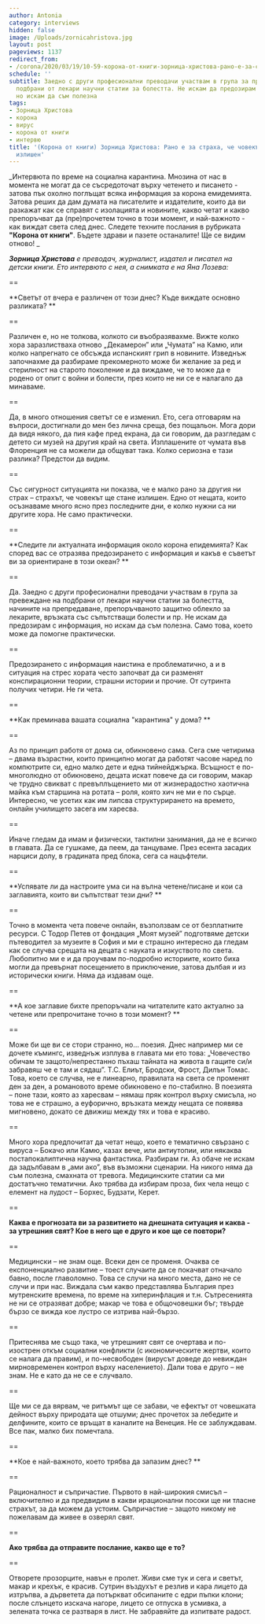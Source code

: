 ```yaml
---
author: Antonia
category: interviews
hidden: false
image: /Uploads/zornicahristova.jpg
layout: post
pageviews: 1137
redirect_from:
- /corona/2020/03/19/10-59-корона-от-книги-зорница-христова-рано-е-за-страха-че-човекът-ще-стане-излишен.html
schedule: ''
subtitle: Заедно с други професионални преводачи участвам в група за превеждане на
  подбрани от лекари научни статии за болестта. Не искам да предозирам с информация,
  но искам да съм полезна
tags:
- Зорница Христова
- корона
- вирус
- корона от книги
- интервю
title: '(Корона от книги) Зорница Христова: Рано е за страха, че човекът ще стане
  излишен'
---
```


_Интервюта по време на социална карантина.  Мнозина от нас в момента не могат да се съсредоточат върху четенето и писането - затова пък охолно поглъщат всяка информация за корона емидемията. Затова реших да дам думата на писателите и издателите, които да ви разкажат как се справят с изолацията и новините, какво четат и какво препоръчват да (пре)прочетем точно в този момент, и най-важното - как виждат света след днес. Следете техните послания в рубриката **"Корона от книги"**. Бъдете здрави и пазете останалите! Ще се видим отново! _

_**Зорница Христова** е преводач, журналист, издател и писател на детски книги. Ето интервюто с нея, а снимката е на Яна Лозева:_

\==

**Светът от вчера е различен от този днес? Къде виждате основно разликата? **

\==

Различен е, но не толкова, колкото си въобразявахме. Вижте колко хора заразлистваха отново „Декамерон” или „Чумата” на Камю, или колко напрегнато се обсъжда испанският грип в новините. Изведнъж започнахме да разбираме прекомерното може би желание за ред и стерилност на старото поколение и да виждаме, че то може да е родено от опит с войни и болести, през които не ни се е налагало да минаваме. 

\==

Да, в много отношения светът се е изменил. Ето, сега отговарям на въпроси, достигнали до мен без лична среща, без пощальон. Мога дори да видя някого, да пия кафе пред екрана, да си говорим, да разгледам с детето си музей на другия край на света. Изплашените от чумата във Флоренция не са можели да общуват така. Колко сериозна е тази разлика? Предстои да видим.

\==

Със сигурност ситуацията ни показва, че е малко рано за другия ни страх – страхът, че човекът ще стане излишен. Едно от нещата, които осъзнаваме много ясно през последните дни, е колко нужни са ни другите хора. Не само практически.

\==

**Следите ли актуалната информация около корона епидемията? Как според вас се отразява предозирането с информация и какъв е съветът ви за ориентиране в този океан? **

\==

Да. Заедно с други професионални преводачи участвам в група за превеждане на подбрани от лекари научни статии за болестта, начините на препредаване, препоръчваното защитно облекло за лекарите, връзката със съпътстващи болести и пр. Не искам да предозирам с информация, но искам да съм полезна. Само това, което може да помогне практически.

\==

Предозирането с информация наистина е проблематично, а и в ситуация на стрес хората често започват да си разменят конспирационни теории, страшни истории и прочие. От сутринта получих четири. Не ги чета.

\==

**Как преминава вашата социална "карантина" у дома? **

\==

Аз по принцип работя от дома си, обикновено сама. Сега сме четирима – двама възрастни, които принципно могат да работят часове наред по компютрите си, едно малко дете и една тийнейджърка. Всъщност е по-многолюдно от обикновено, децата искат повече да си говорим, макар че трудно свикват с превъплъщението ми от жизнерадостно хаотична майка към старшина на ротата – роля, която хич не ми е по сърце. Интересно, че усетих как им липсва структурирането на времето, онлайн училището засега им харесва.

\==

Иначе гледам да имам и физически, тактилни занимания, да не е всичко в главата. Да се гушкаме, да пеем, да танцуваме. През есента засадих нарциси долу, в градината пред блока, сега са нацъфтели.

\==

**Успявате ли да настроите ума си на вълна четене/писане и кои са заглавията, които ви съпътстват тези дни? **

\==

Точно в момента чета повече онлайн, възползвам се от безплатните ресурси. С Тодор Петев от фондация „Моят музей” подготвяме детски пътеводител за музеите в София и ми е страшно интересно да гледам как се случва срещата на децата с науката и изкуството по света. Любопитно ми е и да проучвам по-подробно историите, които биха могли да превърнат посещението в приключение, затова дълбая и из исторически книги. Няма да издавам още.

\==

**А кое заглавие бихте препоръчали на читателите като актуално за четене или препрочитане точно в този момент? **

\==

Може би ще ви се стори странно, но… поезия. Днес например ми се дочете къмингс, изведнъж изплува в главата ми ето това: „Човечество обичам те защото/непрестанно пъхаш тайната на живота в гащите си/и забравяш че е там и сядаш”. Т.С. Елиът, Бродски, Фрост, Дилън Томас. Това, което се случва, не е линеарно, правилата на света се променят ден за ден, а романовото време обикновено е по-стабилно. В поезията – поне тази, която аз харесвам – нямаш пряк контрол върху смисъла, но това не е страшно, а еуфорично, връзката между нещата се появява мигновено, докато се движиш между тях и това е красиво. 

\==

Много хора предпочитат да четат нещо, което е тематично свързано с вируса – Бокачо или Камю, казах вече, или антиутопии, или някаква постапокалиптична научна фантастика. Разбирам ги. Аз обаче не искам да задълбавам в „ами ако”, във възможни сценарии. На никого няма да съм полезна, смахната от тревога. Медицинските статии са ми достатъчно тематични. Ако трябва да избирам проза, бих чела нещо с елемент на лудост – Борхес, Будзати, Керет. 

\==

**Каква е прогнозата ви за развитието на днешната ситуация и каква - за утрешния свят? Кое в него ще е друго и кое ще се повтори?**

\==

Медицински – не знам още. Всеки ден се променя. Очаква се експоненциално развитие – тоест случаите да се покачват отначало бавно, после главоломно. Това се случи на много места, дано не се случи и при нас. Виждала съм какво представлява България през мутренските времена, по време на хиперинфлация и т.н. Сътресенията не ни се отразяват добре; макар че това е общочовешки бъг; твърде бързо се вижда кое лустро се изтрива най-бързо. 

\==

Притеснява ме също така, че утрешният свят се очертава и по-изострен откъм социални конфликти (с икономическите жертви, които се налага да правим), и по-несвободен (вирусът доведе до невиждан мирновременен контрол върху населението). Дали това е друго – не знам. Не е като да не се е случвало.

\==

Ще ми се да вярвам, че ритъмът ще се забави, че ефектът от човешката дейност върху природата ще отшуми; днес прочетох за лебедите и делфините, които се връщат в каналите на Венеция. Не се заблуждавам. Все пак, малко бих помечтала.

\==

**Кое е най-важното, което трябва да запазим днес? **

\==

Рационалност и съпричастие. Първото в най-широкия смисъл – включително и да предвидим в какви ирационални посоки ще ни тласне страхът, за да можем да устоим. Съпричастие – защото никому не пожелавам да живее в озверял свят.

\==

**Ако трябва да отправите послание, какво ще е то?**

\==

Отворете прозорците, навън е пролет. Живи сме тук и сега и светът, макар и крехък, е красив. Сутрин въздухът е резлив и кара лицето да изтръпва, а дърветета да потъркват обсипаните с едри пъпки клони; после слънцето изскача нагоре, лицето се отпуска в усмивка, а зелената точка се разтваря в лист. Не забравяйте да изпитвате радост.